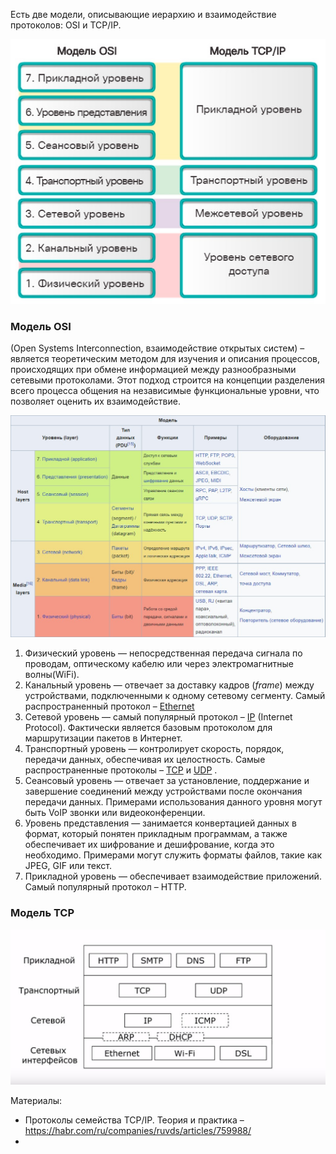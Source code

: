 Есть две модели, описывающие иерархию и взаимодействие протоколов: OSI и TCP/IP.

![Pasted image 20250123145657.png](<https://github.com/abadd00d/web-for-juniors/blob/main/img/Pasted image 20250123145657.png>)
### Модель OSI
(Open Systems Interconnection, взаимодействие открытых систем) – является теоретическим методом для изучения и описания процессов, происходящих при обмене информацией между разнообразными сетевыми протоколами. Этот подход строится на концепции разделения всего процесса общения на независимые функциональные уровни, что позволяет оценить их взаимодействие.

![Pasted image 20250123145554.png](<https://github.com/abadd00d/web-for-juniors/blob/main/img/Pasted image 20250123145554.png>)

1. Физический уровень — непосредственная передача сигнала по проводам, оптическому кабелю или через электромагнитные волны(WiFi).
2. Канальный уровень — отвечает за доставку кадров (_frame_) между устройствами, подключенными к одному сетевому сегменту. Самый распространенный протокол – [Ethernet](<https://github.com/abadd00d/web-for-juniors/blob/main/courseEthernet.md>)
3. Сетевой уровень — самый популярный протокол – [IP](<https://github.com/abadd00d/web-for-juniors/blob/main/courseIP.md>) (Internet Protocol). Фактически является базовым протоколом для маршрутизации пакетов в Интернет.
4. Транспортный уровень — контролирует скорость, порядок, передачи данных, обеспечивая их целостность. Самые распространенные протоколы – [TCP](<https://github.com/abadd00d/web-for-juniors/blob/main/courseTCP.md>) и [UDP](<https://github.com/abadd00d/web-for-juniors/blob/main/courseUDP.md>) .   
5. Сеансовый уровень — отвечает за установление, поддержание и завершение соединений между устройствами после окончания передачи данных. Примерами использования данного уровня могут быть VoIP звонки или видеоконференции. 
6. Уровень представления — занимается конвертацией данных в формат, который понятен прикладным программам, а также обеспечивает их шифрование и дешифрование, когда это необходимо. Примерами могут служить форматы файлов, такие как JPEG, GIF или текст.    
7. Прикладной уровень — обеспечивает взаимодействие приложений. Самый популярный протокол – HTTP.

### Модель TCP

![Pasted image 20250123145728.png](<https://github.com/abadd00d/web-for-juniors/blob/main/img/Pasted image 20250123145728.png>)

Материалы:
- Протоколы семейства TCP/IP. Теория и практика – https://habr.com/ru/companies/ruvds/articles/759988/
- 